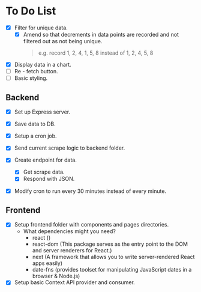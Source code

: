 # **To Do List**

- [x] Filter for unique data.
    - [x] Amend so that decrements in data points are recorded and not filtered out as not being unique. 
        > e.g. record 1, 2, 4, 1, 5, 8 instead of 1, 2, 4, 5, 8
- [x] Display data in a chart.
- [ ] Re - fetch button.
- [ ] Basic styling.

## **Backend**
- [x] Set up Express server.
- [x] Save data to DB.
- [x] Setup a cron job.
- [x] Send current scrape logic to backend folder.
- [x] Create endpoint for data.
    - [x] Get scrape data.
    - [x] Respond with JSON.
- [x] Modify cron to run every 30 minutes instead of every minute.


## **Frontend**
- [x] Setup frontend folder with components and pages directories.
  - What dependencies might you need?
    - react     ()
    - react-dom (This package serves as the entry point to the DOM and server renderers for React.)
    - next      (A framework that allows you to write server-rendered React apps easily)
    - date-fns  (provides toolset for manipulating JavaScript dates in a browser & Node.js)
- [x] Setup basic Context API provider and consumer.